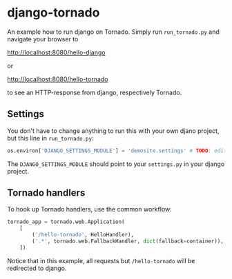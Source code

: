 django-tornado
==============

An example how to run django on Tornado. Simply run `run_tornado.py` and navigate your browser to

  [http://localhost:8080/hello-django](http://localhost:8080/hello-django)

or

  [http://localhost:8080/hello-tornado](http://localhost:8080/hello-tornado)

to see an HTTP-response from django, respectively Tornado.

Settings
--------

You don't have to change anything to run this with your own djano project, but this line in `run_tornado.py`:

```python
os.environ['DJANGO_SETTINGS_MODULE'] = 'demosite.settings' # TODO: edit this
```

The `DJANGO_SETTINGS_MODULE` should point to your `settings.py` in your django project.

Tornado handlers
----------------

To hook up Tornado handlers, use the common workflow:

```python
tornado_app = tornado.web.Application(
    [
        ('/hello-tornado', HelloHandler),
        ('.*', tornado.web.FallbackHandler, dict(fallback=container)),
    ])
```

Notice that in this example, all requests but `/hello-tornado` will be redirected to django.
